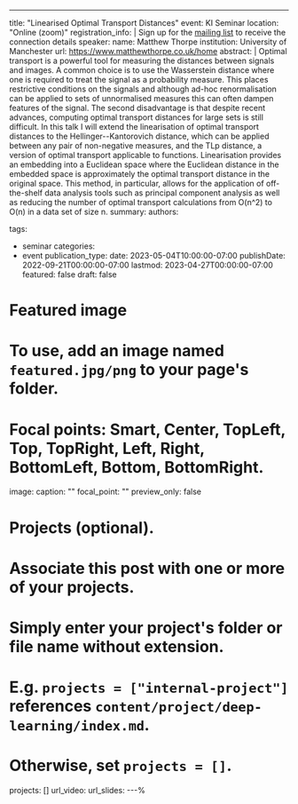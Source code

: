 ---
title: "Linearised Optimal Transport Distances"
event: KI Seminar
location: "Online (zoom)"
registration_info: |
  Sign up for the [mailing list](https://math.us8.list-manage.com/subscribe/post?u=c9cc3beec9fa57d7299ac161c&id=845fe9abdc) to receive the connection details
speaker:
  name: Matthew Thorpe
  institution: University of Manchester
  url: https://www.matthewthorpe.co.uk/home
abstract: |
  Optimal transport is a powerful tool for measuring the distances between signals and images. A common choice 
  is to use the Wasserstein distance where one is required to treat the signal as a probability measure. This 
  places restrictive conditions on the signals and although ad-hoc renormalisation can be applied to sets of 
  unnormalised measures this can often dampen features of the signal. The second disadvantage is that despite 
  recent advances, computing optimal transport distances for large sets is still difficult. In this talk I will 
  extend the linearisation of optimal transport distances to the Hellinger--Kantorovich distance, which can be 
  applied between any pair of non-negative measures, and the TLp distance, a version of optimal transport 
  applicable to functions. Linearisation provides an embedding into a Euclidean space where the Euclidean 
  distance in the embedded space is approximately the optimal transport distance in the original space. This method, 
  in particular, allows for the application of off-the-shelf data analysis tools such as principal component 
  analysis as well as reducing the number of optimal transport calculations from O(n^2) to O(n) in a data set of 
  size n.
summary:
authors:

tags:
  - seminar
categories:
  - event
publication_type:
date: 2023-05-04T10:00:00-07:00
publishDate: 2022-09-21T00:00:00-07:00
lastmod: 2023-04-27T00:00:00-07:00
featured: false
draft: false

# Featured image
# To use, add an image named `featured.jpg/png` to your page's folder.
# Focal points: Smart, Center, TopLeft, Top, TopRight, Left, Right, BottomLeft, Bottom, BottomRight.
image:
  caption: ""
  focal_point: ""
  preview_only: false

# Projects (optional).
#   Associate this post with one or more of your projects.
#   Simply enter your project's folder or file name without extension.
#   E.g. `projects = ["internal-project"]` references `content/project/deep-learning/index.md`.
#   Otherwise, set `projects = []`.
projects: []
url_video: 
url_slides: 
---%  
